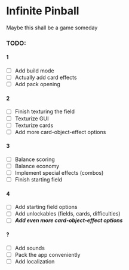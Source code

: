 # Infinite Pinball
Maybe this shall be a game someday

### TODO:
#### 1
- [ ] Add build mode
- [ ] Actually add card effects
- [ ] Add pack opening
#### 2
- [ ] Finish texturing the field
- [ ] Texturize GUI
- [ ] Texturize cards
- [ ] Add more card-object-effect options
#### 3
- [ ] Balance scoring
- [ ] Balance economy
- [ ] Implement special effects (combos)
- [ ] Finish starting field
#### 4
- [ ] Add starting field options
- [ ] Add unlockables (fields, cards, difficulties)
- [ ] ***Add even more card-object-effect options***
#### ?
- [ ] Add sounds
- [ ] Pack the app conveniently
- [ ] Add localization